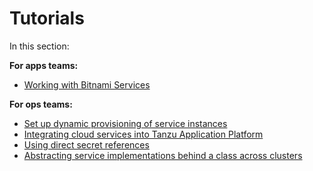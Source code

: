 # Tutorials

In this section:

**For apps teams:**

- [Working with Bitnami Services](working-with-bitnami-services.hbs.md)

**For ops teams:**

- [Set up dynamic provisioning of service instances](setup-dynamic-provisioning.hbs.md)
- [Integrating cloud services into Tanzu Application Platform](integrate-cloud-services.hbs.md)
- [Using direct secret references](direct-secret-references.hbs.md)
- [Abstracting service implementations behind a class across clusters](abstracting-service-implementation.hbs.md)
